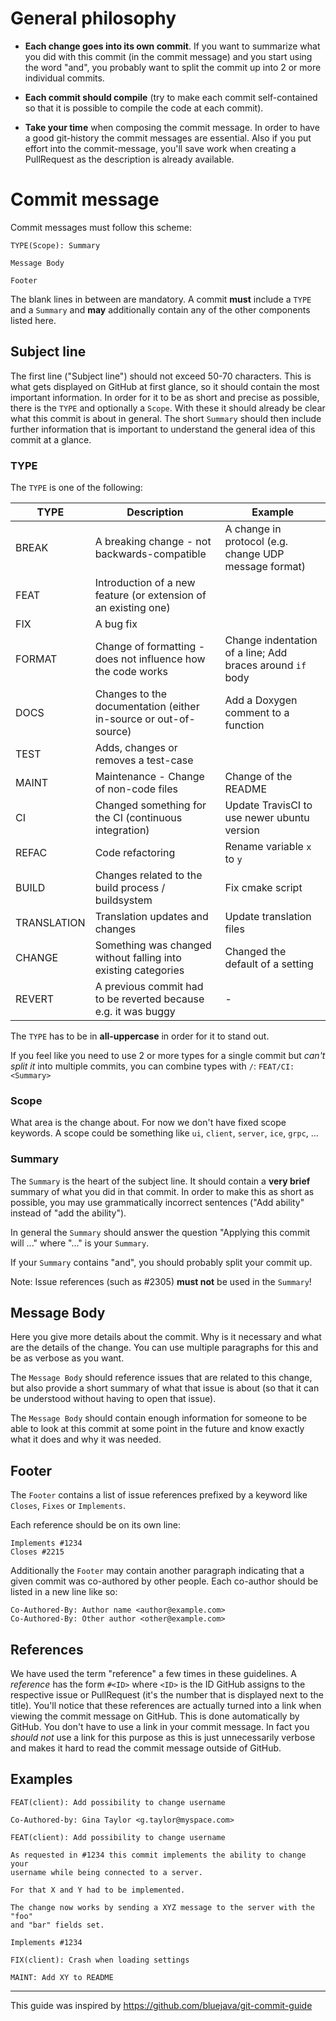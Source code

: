 # General philosophy

- **Each change goes into its own commit**. If you want to summarize what you did with this commit (in the commit message)
and you start using the word "and", you probably want to split the commit up into 2 or more individual commits.

- **Each commit should compile** (try to make each commit self-contained so that it is possible to compile the code at
each commit).

- **Take your time** when composing the commit message. In order to have a good git-history the commit messages are essential.
Also if you put effort into the commit-message, you'll save work when creating a PullRequest as the description is already available.


# Commit message

Commit messages must follow this scheme:

```
TYPE(Scope): Summary

Message Body

Footer
```

The blank lines in between are mandatory. A commit **must** include a `TYPE` and a `Summary` and **may**
additionally contain any of the other components listed here.


## Subject line

The first line ("Subject line") should not exceed 50-70 characters. This is what gets displayed on GitHub at first glance, so it
should contain the most important information. In order for it to be as short and precise as possible, there is the `TYPE` and
optionally a `Scope`. With these it should already be clear what this commit is about in general. The short `Summary` should
then include further information that is important to understand the general idea of this commit at a glance.


### TYPE

The `TYPE` is one of the following:

| **TYPE** | **Description** | **Example** |
| -------- | --------------- | ----------- |
| BREAK    | A breaking change - not backwards-compatible | A change in protocol (e.g. change UDP message format) |
| FEAT     | Introduction of a new feature (or extension of an existing one) | |
| FIX      | A bug fix | |
| FORMAT   | Change of formatting - does not influence how the code works | Change indentation of a line; Add braces around `if` body |
| DOCS     | Changes to the documentation (either in-source or out-of-source) | Add a Doxygen comment to a function |
| TEST     | Adds, changes or removes a test-case | |
| MAINT    | Maintenance - Change of non-code files | Change of the README |
| CI       | Changed something for the CI (continuous integration) | Update TravisCI to use newer ubuntu version |
| REFAC    | Code refactoring | Rename variable `x` to `y` |
| BUILD    | Changes related to the build process / buildsystem | Fix cmake script |
| TRANSLATION | Translation updates and changes | Update translation files |
| CHANGE   | Something was changed without falling into existing categories | Changed the default of a setting |
| REVERT   | A previous commit had to be reverted because e.g. it was buggy | - |

The `TYPE` has to be in **all-uppercase** in order for it to stand out.

If you feel like you need to use 2 or more types for a single commit but *can't split it* into multiple commits, you can
combine types with `/`: `FEAT/CI: <Summary>`


### Scope

What area is the change about. For now we don't have fixed scope keywords. A scope could be something like `ui`, `client`,
`server`, `ice`, `grpc`, ...


### Summary

The `Summary` is the heart of the subject line. It should contain a **very brief** summary of what you did in that commit.
In order to make this as short as possible, you may use grammatically incorrect sentences
("Add ability" instead of "add the ability").

In general the `Summary` should answer the question "Applying this commit will ..." where "..." is your `Summary`.

If your `Summary` contains "and", you should probably split your commit up.

Note: Issue references (such as #2305) **must not** be used in the `Summary`!


## Message Body

Here you give more details about the commit. Why is it necessary and what are the details of the change. You can use
multiple paragraphs for this and be as verbose as you want.

The `Message Body` should reference issues that are related to this change, but also provide a short summary of what that
issue is about (so that it can be understood without having to open that issue).

The `Message Body` should contain enough information for someone to be able to look at this commit at some point in the
future and know exactly what it does and why it was needed.


## Footer

The `Footer` contains a list of issue references prefixed by a keyword like `Closes`, `Fixes` or `Implements`.

Each reference should be on its own line:

```
Implements #1234
Closes #2215
```

Additionally the `Footer` may contain another paragraph indicating that a given commit was co-authored by other people.
Each co-author should be listed in a new line like so:

```
Co-Authored-By: Author name <author@example.com>
Co-Authored-By: Other author <other@example.com>
```


## References

We have used the term "reference" a few times in these guidelines. A *reference* has the form `#<ID>` where `<ID>` is the
ID GitHub assigns to the respective issue or PullRequest (it's the number that is displayed next to the title). You'll
notice that these references are actually turned into a link when viewing the commit message on GitHub. This is done
automatically by GitHub. You don't have to use a link in your commit message. In fact you *should not* use a link for
this purpose as this is just unnecessarily verbose and makes it hard to read the commit message outside of GitHub.


## Examples

```
FEAT(client): Add possibility to change username

Co-Authored-by: Gina Taylor <g.taylor@myspace.com>
```
```
FEAT(client): Add possibility to change username

As requested in #1234 this commit implements the ability to change your
username while being connected to a server.

For that X and Y had to be implemented.

The change now works by sending a XYZ message to the server with the "foo"
and "bar" fields set.

Implements #1234
```
```
FIX(client): Crash when loading settings
```
```
MAINT: Add XY to README
```

-----

This guide was inspired by https://github.com/bluejava/git-commit-guide


